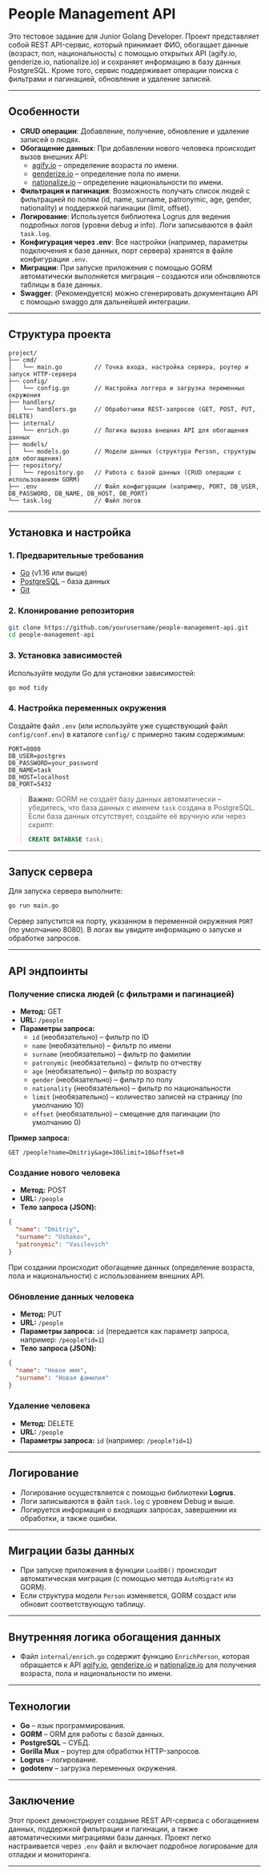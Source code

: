# People Management API

Это тестовое задание для Junior Golang Developer. Проект представляет собой REST API-сервис, который принимает ФИО, обогащает данные (возраст, пол, национальность) с помощью открытых API (agify.io, genderize.io, nationalize.io) и сохраняет информацию в базу данных PostgreSQL. Кроме того, сервис поддерживает операции поиска с фильтрами и пагинацией, обновление и удаление записей.

---

## Особенности

- **CRUD операции**: Добавление, получение, обновление и удаление записей о людях.
- **Обогащение данных**: При добавлении нового человека происходит вызов внешних API:
  - [agify.io](https://api.agify.io) – определение возраста по имени.
  - [genderize.io](https://api.genderize.io) – определение пола по имени.
  - [nationalize.io](https://api.nationalize.io) – определение национальности по имени.
- **Фильтрация и пагинация**: Возможность получать список людей с фильтрацией по полям (id, name, surname, patronymic, age, gender, nationality) и поддержкой пагинации (limit, offset).
- **Логирование**: Используется библиотека Logrus для ведения подробных логов (уровни debug и info). Логи записываются в файл `task.log`.
- **Конфигурация через .env**: Все настройки (например, параметры подключения к базе данных, порт сервера) хранятся в файле конфигурации `.env`.
- **Миграции**: При запуске приложения с помощью GORM автоматически выполняется миграция – создаются или обновляются таблицы в базе данных.
- **Swagger**: (Рекомендуется) можно сгенерировать документацию API с помощью swaggo для дальнейшей интеграции.

---

## Структура проекта

```
project/
├── cmd/
│   └── main.go         // Точка входа, настройка сервера, роутер и запуск HTTP-сервера
├── config/
│   └── config.go       // Настройка логгера и загрузка переменных окружения
├── handlers/
│   └── handlers.go     // Обработчики REST-запросов (GET, POST, PUT, DELETE)
├── internal/
│   └── enrich.go       // Логика вызова внешних API для обогащения данных
├── models/
│   └── models.go       // Модели данных (структура Person, структуры для обогащения)
├── repository/
│   └── repository.go   // Работа с базой данных (CRUD операции с использованием GORM)
├── .env                // Файл конфигурации (например, PORT, DB_USER, DB_PASSWORD, DB_NAME, DB_HOST, DB_PORT)
└── task.log            // Файл логов
```

---

## Установка и настройка

### 1. Предварительные требования

- [Go](https://golang.org/dl/) (v1.16 или выше)
- [PostgreSQL](https://www.postgresql.org/download/) – база данных
- [Git](https://git-scm.com/)

### 2. Клонирование репозитория

```bash
git clone https://github.com/yourusername/people-management-api.git
cd people-management-api
```

### 3. Установка зависимостей

Используйте модули Go для установки зависимостей:

```bash
go mod tidy
```

### 4. Настройка переменных окружения

Создайте файл `.env` (или используйте уже существующий файл `config/conf.env`) в каталоге `config/` с примерно таким содержимым:

```
PORT=8080
DB_USER=postgres
DB_PASSWORD=your_password
DB_NAME=task
DB_HOST=localhost
DB_PORT=5432
```

> **Важно:** GORM не создаёт базу данных автоматически – убедитесь, что база данных с именем `task` создана в PostgreSQL. Если база данных отсутствует, создайте её вручную или через скрипт:
> 
> ```sql
> CREATE DATABASE task;
> ```

---

## Запуск сервера

Для запуска сервера выполните:

```bash
go run main.go
```

Сервер запустится на порту, указанном в переменной окружения `PORT` (по умолчанию 8080). В логах вы увидите информацию о запуске и обработке запросов.

---

## API эндпоинты

### Получение списка людей (с фильтрами и пагинацией)

- **Метод:** GET  
- **URL:** `/people`  
- **Параметры запроса:**
  - `id` (необязательно) – фильтр по ID
  - `name` (необязательно) – фильтр по имени
  - `surname` (необязательно) – фильтр по фамилии
  - `patronymic` (необязательно) – фильтр по отчеству
  - `age` (необязательно) – фильтр по возрасту
  - `gender` (необязательно) – фильтр по полу
  - `nationality` (необязательно) – фильтр по национальности
  - `limit` (необязательно) – количество записей на страницу (по умолчанию 10)
  - `offset` (необязательно) – смещение для пагинации (по умолчанию 0)

**Пример запроса:**

```
GET /people?name=Dmitriy&age=30&limit=10&offset=0
```

### Создание нового человека

- **Метод:** POST  
- **URL:** `/people`  
- **Тело запроса (JSON):**

```json
{
  "name": "Dmitriy",
  "surname": "Ushakov",
  "patronymic": "Vasilevich"
}
```

При создании происходит обогащение данных (определение возраста, пола и национальности) с использованием внешних API.

### Обновление данных человека

- **Метод:** PUT  
- **URL:** `/people`  
- **Параметры запроса:** `id` (передается как параметр запроса, например: `/people?id=1`)  
- **Тело запроса (JSON):**

```json
{
  "name": "Новое имя",
  "surname": "Новая фамилия"
}
```

### Удаление человека

- **Метод:** DELETE  
- **URL:** `/people`  
- **Параметры запроса:** `id` (например: `/people?id=1`)

---

## Логирование

- Логирование осуществляется с помощью библиотеки **Logrus**.
- Логи записываются в файл `task.log` с уровнем Debug и выше.
- Логируется информация о входящих запросах, завершении их обработки, а также ошибки.

---

## Миграции базы данных

- При запуске приложения в функции `LoadDB()` происходит автоматическая миграция (с помощью метода `AutoMigrate` из GORM).  
- Если структура модели `Person` изменяется, GORM создаст или обновит соответствующую таблицу.

---

## Внутренняя логика обогащения данных

- Файл `internal/enrich.go` содержит функцию `EnrichPerson`, которая обращается к API [agify.io](https://api.agify.io), [genderize.io](https://api.genderize.io) и [nationalize.io](https://api.nationalize.io) для получения возраста, пола и национальности по имени.

---

## Технологии

- **Go** – язык программирования.
- **GORM** – ORM для работы с базой данных.
- **PostgreSQL** – СУБД.
- **Gorilla Mux** – роутер для обработки HTTP-запросов.
- **Logrus** – логирование.
- **godotenv** – загрузка переменных окружения.

---

## Заключение

Этот проект демонстрирует создание REST API-сервиса с обогащением данных, поддержкой фильтрации и пагинации, а также автоматическими миграциями базы данных. Проект легко настраивается через `.env` файл и включает подробное логирование для отладки и мониторинга.

---
